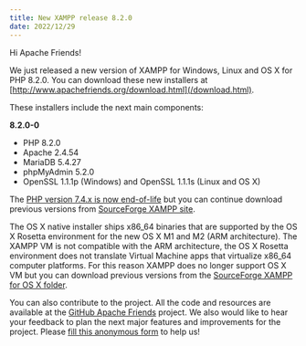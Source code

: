 ```yaml
---
title: New XAMPP release 8.2.0
date: 2022/12/29
---
```


Hi Apache Friends!

We just released a new version of XAMPP for Windows, Linux and OS X for PHP 8.2.0. You can download these new installers at [http://www.apachefriends.org/download.html](/download.html).

These installers include the next main components:

**8.2.0-0**

- PHP 8.2.0
- Apache 2.4.54
- MariaDB 5.4.27
- phpMyAdmin 5.2.0
- OpenSSL 1.1.1p (Windows) and OpenSSL 1.1.1s (Linux and OS X)

The [PHP version 7.4.x is now end-of-life](https://www.php.net/supported-versions.php) but you can continue download previous versions from [SourceForge XAMPP site](https://sourceforge.net/projects/xampp/files/).

The OS X native installer ships x86_64 binaries that are supported by the OS X Rosetta environment for the new OS X M1 and M2 (ARM architecture). The XAMPP VM is not compatible with the ARM architecture, the OS X Rosetta environment does not translate Virtual Machine apps that virtualize x86_64 computer platforms. For this reason XAMPP does no longer support OS X VM but you can download previous versions from the [SourceForge XAMPP for OS X folder](https://sourceforge.net/projects/xampp/files/XAMPP%20Mac%20OS%20X/8.1.6/).

You can also contribute to the project. All the code and resources are available at the [GitHub Apache Friends](https://github.com/ApacheFriends) project. We also would like to hear your feedback to plan the next major features and improvements for the project. Please [fill this anonymous form](https://forms.gle/pYHwajDY1mLB98FV8) to help us!
